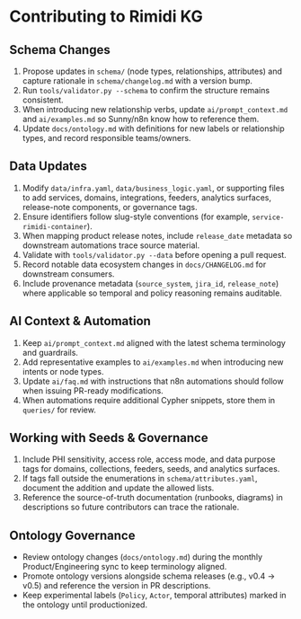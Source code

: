 # Contributing to Rimidi KG

## Schema Changes
1. Propose updates in `schema/` (node types, relationships, attributes) and capture rationale in `schema/changelog.md` with a version bump.
2. Run `tools/validator.py --schema` to confirm the structure remains consistent.
3. When introducing new relationship verbs, update `ai/prompt_context.md` and `ai/examples.md` so Sunny/n8n know how to reference them.
4. Update `docs/ontology.md` with definitions for new labels or relationship types, and record responsible teams/owners.

## Data Updates
1. Modify `data/infra.yaml`, `data/business_logic.yaml`, or supporting files to add services, domains, integrations, feeders, analytics surfaces, release-note components, or governance tags.
2. Ensure identifiers follow slug-style conventions (for example, `service-rimidi-container`).
3. When mapping product release notes, include `release_date` metadata so downstream automations trace source material.
4. Validate with `tools/validator.py --data` before opening a pull request.
5. Record notable data ecosystem changes in `docs/CHANGELOG.md` for downstream consumers.
6. Include provenance metadata (`source_system`, `jira_id`, `release_note`) where applicable so temporal and policy reasoning remains auditable.

## AI Context & Automation
1. Keep `ai/prompt_context.md` aligned with the latest schema terminology and guardrails.
2. Add representative examples to `ai/examples.md` when introducing new intents or node types.
3. Update `ai/faq.md` with instructions that n8n automations should follow when issuing PR-ready modifications.
4. When automations require additional Cypher snippets, store them in `queries/` for review.

## Working with Seeds & Governance
1. Include PHI sensitivity, access role, access mode, and data purpose tags for domains, collections, feeders, seeds, and analytics surfaces.
2. If tags fall outside the enumerations in `schema/attributes.yaml`, document the addition and update the allowed lists.
3. Reference the source-of-truth documentation (runbooks, diagrams) in descriptions so future contributors can trace the rationale.

## Ontology Governance
- Review ontology changes (`docs/ontology.md`) during the monthly Product/Engineering sync to keep terminology aligned.
- Promote ontology versions alongside schema releases (e.g., v0.4 → v0.5) and reference the version in PR descriptions.
- Keep experimental labels (`Policy`, `Actor`, temporal attributes) marked in the ontology until productionized.
